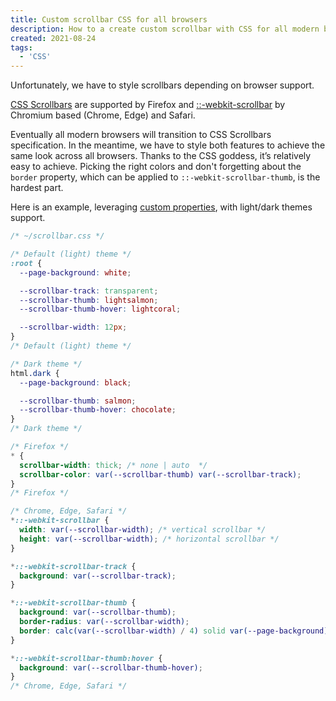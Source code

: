 ```yaml
---
title: Custom scrollbar CSS for all browsers
description: How to a create custom scrollbar with CSS for all modern browsers (Chrome, Edge, Safari)
created: 2021-08-24
tags:
  - 'CSS'
---
```


Unfortunately, we have to style scrollbars depending on browser support.

[CSS Scrollbars](https://developer.mozilla.org/en-US/docs/Web/CSS/CSS_Scrollbars) are supported by Firefox and [::-webkit-scrollbar](https://developer.mozilla.org/en-US/docs/Web/CSS/::-webkit-scrollbar) by Chromium based (Chrome, Edge) and Safari. 

Eventually all modern browsers will transition to CSS Scrollbars specification. In the meantime, we have to style both features to achieve the same look across all browsers. Thanks to the CSS goddess, it’s relatively easy to achieve. Picking the right colors and don't forgetting about the `border` property, which can be applied to `::-webkit-scrollbar-thumb`, is the hardest part. 

Here is an example, leveraging [custom properties](https://developer.mozilla.org/en-US/docs/Web/CSS/--*), with light/dark themes support.  


```css
/* ~/scrollbar.css */

/* Default (light) theme */
:root {
  --page-background: white;

  --scrollbar-track: transparent;
  --scrollbar-thumb: lightsalmon;
  --scrollbar-thumb-hover: lightcoral;

  --scrollbar-width: 12px;
}
/* Default (light) theme */

/* Dark theme */
html.dark {
  --page-background: black;

  --scrollbar-thumb: salmon;
  --scrollbar-thumb-hover: chocolate;
}
/* Dark theme */

/* Firefox */
* {
  scrollbar-width: thick; /* none | auto  */
  scrollbar-color: var(--scrollbar-thumb) var(--scrollbar-track);
}
/* Firefox */

/* Chrome, Edge, Safari */
*::-webkit-scrollbar {
  width: var(--scrollbar-width); /* vertical scrollbar */
  height: var(--scrollbar-width); /* horizontal scrollbar */
}

*::-webkit-scrollbar-track {
  background: var(--scrollbar-track);
}

*::-webkit-scrollbar-thumb {
  background: var(--scrollbar-thumb);
  border-radius: var(--scrollbar-width);
  border: calc(var(--scrollbar-width) / 4) solid var(--page-background);
}

*::-webkit-scrollbar-thumb:hover {
  background: var(--scrollbar-thumb-hover);
}
/* Chrome, Edge, Safari */
```